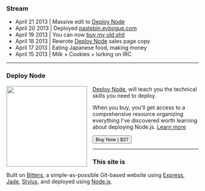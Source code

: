### Stream

+ April 21 2013 | Massive edit to [Deploy Node](http://deployno.de)
+ April 20 2013 | Deployed [pastebin.evbogue.com](http://pastebin.evbogue.com/) 
+ April 19 2013 | You can now [buy my old shit](/oldshit)
+ April 18 2013 | Rewrote [Deploy Node](http://deployno.de) sales page copy
+ April 17 2013 | Eating Japanese food, making money
+ April 15 2013 | Milk + Cookies + lurking on IRC


***

### Deploy Node

<a href="http://deployno.de"><img src="/images/deploy.jpg" width="210px" style="margin-bottom: .5em; border: 1px solid #ccc; background: white; float: left; margin-right: 1em;"></a> [Deploy Node](http://deployno.de), will teach you the technical skills you need to deploy. 

When you buy, you'll get access to a comprehensive resource organizing everything I've discovered worth learning about deploying Node.js. [Learn more](http://deployno.de) 

<a href="http://evbogue.fetchapp.com/sell/sfasaixe/ppc"><button class="button">Buy Now | $37</button></a>

***

### This site is

Built on [Bitters](https://github.com/evbogue/bitters), a simple-as-possible Git-based website using [Express](http://expressjs.com/), [Jade](http://jade-lang.com/), [Stylus](http://learnboost.github.io/stylus/), and deployed using [Node.js](http://nodejs.org).

